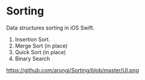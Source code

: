 # Sorting
Data structures sorting in iOS Swift.
1) Insertion Sort.
2) Merge Sort (in place)
3) Quick Sort (in place)
4) Binary Search

https://github.com/arungj/Sorting/blob/master/UI.png
